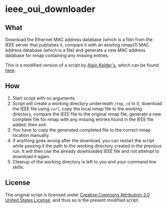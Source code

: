 # ieee_oui_downloader

## What

Download the Ethernet MAC address database (which is a file) from the IEEE server that publishes it, compare it with an existing nmap(1) MAC address database (which is a file) and generate a new MAC address database for nmap containing any missing entries.

This is a modified version of a script by [Alain Kelder's](http://giantdorks.org/alain/), which can be found [here](http://giantdorks.org/alain/script-to-update-nmap-mac-prefixes-with-latest-entries-from-the-ieee-oui-database/).

## How

1. Start script with no arguments
2. Script will create a working directory underneath `/tmp`, `cd` to it, download the IEEE file using `curl`, copy the local nmap file to the working directory, compare the IEEE file to the original nmap file, generate a new complete file for nmap with any missing entries found in the IEEE file added, then exit.
3. You have to copy the generated completed file to the correct nmap location manually.
4. If anything goes wrong after the download, you can restart the script while passing it the path to the working directory created in the previous run. It will then use the already downloaded IEEE file and not attempt to download it again.
5. Cleanup of the working directory is left to you and your command line skills.

## License

The original script is licensed under [Creative Commons Attribution 3.0 United States License](http://creativecommons.org/licenses/by/3.0/us/), and thus so is the present modified script.
